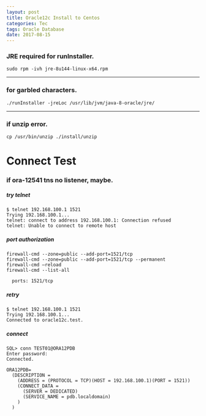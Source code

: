 ```yaml
---
layout: post
title: Oracle12c Install to Centos
categories: Tec
tags: Oracle Database
date: 2017-08-15
---
```


### JRE required for runInstaller.

```
sudo rpm -ivh jre-8u144-linux-x64.rpm
```
- - -
### for garbled characters.

```
./runInstaller -jreLoc /usr/lib/jvm/java-8-oracle/jre/
```

- - -
### if unzip error.

```
cp /usr/bin/unzip ./install/unzip
```

# Connect Test
### if ora-12541 tns no listener, maybe.

##### try telnet

```
$ telnet 192.168.100.1 1521
Trying 192.168.100.1...
telnet: connect to address 192.168.100.1: Connection refused
telnet: Unable to connect to remote host
```

##### port authorization

```
firewall-cmd --zone=public --add-port=1521/tcp
firewall-cmd --zone=public --add-port=1521/tcp --permanent
firewall-cmd –reload
firewall-cmd --list-all

  ports: 1521/tcp
```

##### retry

```
$ telnet 192.168.100.1 1521
Trying 192.168.100.1...
Connected to oracle12c.test.
```

##### connect

```
SQL> conn TEST01@ORA12PDB
Enter password: 
Connected.
```

```
ORA12PDB=
  (DESCRIPTION =
    (ADDRESS = (PROTOCOL = TCP)(HOST = 192.168.100.1)(PORT = 1521))
    (CONNECT_DATA =
      (SERVER = DEDICATED)
      (SERVICE_NAME = pdb.localdomain)
    )
  )
```
